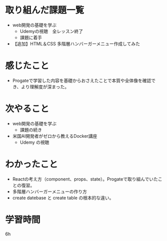 # 取り組んだ課題一覧
- web開発の基礎を学ぶ
    - Udemyの視聴　全レッスン終了
    - 課題に着手
- 【追加】HTML＆CSS 多階層ハンバーガーメニュー作成してみた

# 感じたこと
- Progateで学習した内容を基礎からおさえたことで本質や全体像を確認でき、より理解度が深まった。

# 次やること
- web開発の基礎を学ぶ
    - 課題の続き
- 米国AI開発者がゼロから教えるDocker講座
    - Udemy の視聴

# わかったこと
- Reactの考え方（component、props、state）。Progateで取り組んでいたことの復習。
- 多階層ハンバーガーメニューの作り方
- create datebase と create table の根本的な違い。

# 学習時間
 6h